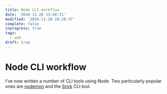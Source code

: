 ```yaml
---
title: Node CLI workflow
date: '2016-11-28 13:48:31'
modified: '2016-11-28 20:28:37'
complete: false
inprogress: true
tags:
  - web
draft: true
---
```

# Node CLI workflow

I've now written a number of CLI tools using Node. Two particularly popular ones are [nodemon](https://nodemon.io) and the [Snyk](https://snyk.io) CLI tool.
